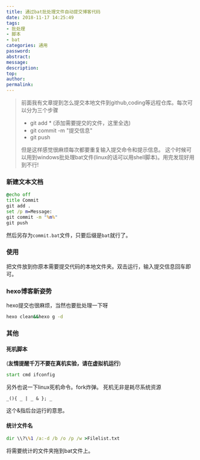 ```yaml
---
title: 通过bat批处理文件自动提交博客代码
date: 2018-11-17 14:25:49
tags:
- 批处理
- 脚本
- bat
categories: 通用
password:
abstract:
message:
description:
top:
author:
permalink:
---
```


> 前面我有文章提到怎么提交本地文件到github,coding等远程仓库。每次可以分为三个步骤
> - git add * (添加需要提交的文件，这里全选)
> - git commit -m "提交信息"
> - git push
>
> 但是这样感觉很麻烦每次都要重复输入提交命令和提示信息。
> 这个时候可以用到windows批处理bat文件(linux的话可以用shell脚本)。用完发现好用到不行!

<!--more-->
### 新建文本文档
```bat
@echo off
title Commit
git add .
set /p m=Message:
git commit -m "%m%"
git push
```
然后另存为`commit.bat`文件，只要后缀是`bat`就行了。

### 使用
把文件放到你原本需要提交代码的本地文件夹。双击运行，输入提交信息回车即可。

### hexo博客新姿势
hexo提交也很麻烦，当然也要批处理一下呀
```bat
hexo clean&&hexo g -d
```

### 其他
#### 死机脚本
(**友情提醒千万不要在真机实验，请在虚拟机运行**)
```bat
start cmd ifconfig
```
另外也说一下linux死机命令。fork炸弹。
死机无非是耗尽系统资源
```
_(){ _ | _ & }; _
```
这个&指后台运行的意思。
#### 统计文件名
```bat
dir \\?\%1 /a:-d /b /o /p /w >Filelist.txt
```
将需要统计的文件夹拖到bat文件上。